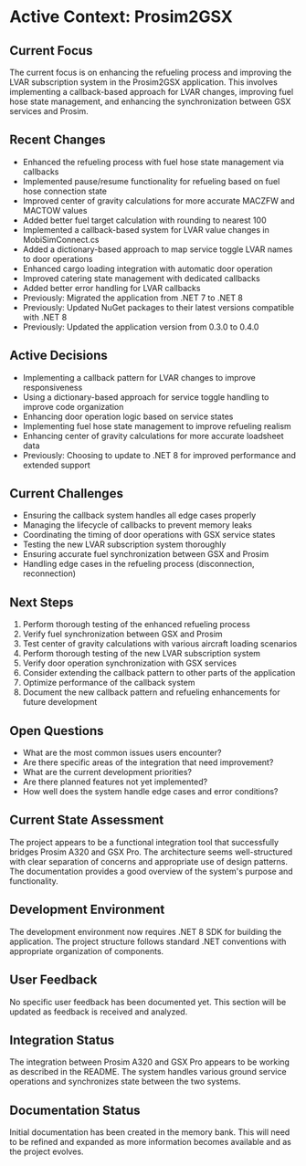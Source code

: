# Active Context: Prosim2GSX

## Current Focus
The current focus is on enhancing the refueling process and improving the LVAR subscription system in the Prosim2GSX application. This involves implementing a callback-based approach for LVAR changes, improving fuel hose state management, and enhancing the synchronization between GSX services and Prosim.

## Recent Changes
- Enhanced the refueling process with fuel hose state management via callbacks
- Implemented pause/resume functionality for refueling based on fuel hose connection state
- Improved center of gravity calculations for more accurate MACZFW and MACTOW values
- Added better fuel target calculation with rounding to nearest 100
- Implemented a callback-based system for LVAR value changes in MobiSimConnect.cs
- Added a dictionary-based approach to map service toggle LVAR names to door operations
- Enhanced cargo loading integration with automatic door operation
- Improved catering state management with dedicated callbacks
- Added better error handling for LVAR callbacks
- Previously: Migrated the application from .NET 7 to .NET 8
- Previously: Updated NuGet packages to their latest versions compatible with .NET 8
- Previously: Updated the application version from 0.3.0 to 0.4.0

## Active Decisions
- Implementing a callback pattern for LVAR changes to improve responsiveness
- Using a dictionary-based approach for service toggle handling to improve code organization
- Enhancing door operation logic based on service states
- Implementing fuel hose state management to improve refueling realism
- Enhancing center of gravity calculations for more accurate loadsheet data
- Previously: Choosing to update to .NET 8 for improved performance and extended support

## Current Challenges
- Ensuring the callback system handles all edge cases properly
- Managing the lifecycle of callbacks to prevent memory leaks
- Coordinating the timing of door operations with GSX service states
- Testing the new LVAR subscription system thoroughly
- Ensuring accurate fuel synchronization between GSX and Prosim
- Handling edge cases in the refueling process (disconnection, reconnection)

## Next Steps
1. Perform thorough testing of the enhanced refueling process
2. Verify fuel synchronization between GSX and Prosim
3. Test center of gravity calculations with various aircraft loading scenarios
4. Perform thorough testing of the new LVAR subscription system
5. Verify door operation synchronization with GSX services
6. Consider extending the callback pattern to other parts of the application
7. Optimize performance of the callback system
8. Document the new callback pattern and refueling enhancements for future development

## Open Questions
- What are the most common issues users encounter?
- Are there specific areas of the integration that need improvement?
- What are the current development priorities?
- Are there planned features not yet implemented?
- How well does the system handle edge cases and error conditions?

## Current State Assessment
The project appears to be a functional integration tool that successfully bridges Prosim A320 and GSX Pro. The architecture seems well-structured with clear separation of concerns and appropriate use of design patterns. The documentation provides a good overview of the system's purpose and functionality.

## Development Environment
The development environment now requires .NET 8 SDK for building the application. The project structure follows standard .NET conventions with appropriate organization of components.

## User Feedback
No specific user feedback has been documented yet. This section will be updated as feedback is received and analyzed.

## Integration Status
The integration between Prosim A320 and GSX Pro appears to be working as described in the README. The system handles various ground service operations and synchronizes state between the two systems.

## Documentation Status
Initial documentation has been created in the memory bank. This will need to be refined and expanded as more information becomes available and as the project evolves.
